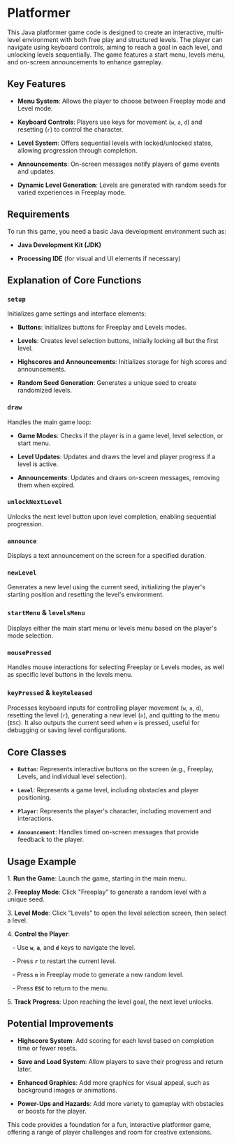 # Platformer

This Java platformer game code is designed to create an interactive, multi-level environment with both free play and structured levels. The player can navigate using keyboard controls, aiming to reach a goal in each level, and unlocking levels sequentially. The game features a start menu, levels menu, and on-screen announcements to enhance gameplay.

## Key Features

- **Menu System**: Allows the player to choose between Freeplay mode and Level mode.

- **Keyboard Controls**: Players use keys for movement (`w`, `a`, `d`) and resetting (`r`) to control the character.

- **Level System**: Offers sequential levels with locked/unlocked states, allowing progression through completion.

- **Announcements**: On-screen messages notify players of game events and updates.

- **Dynamic Level Generation**: Levels are generated with random seeds for varied experiences in Freeplay mode.

## Requirements

To run this game, you need a basic Java development environment such as:

- **Java Development Kit (JDK)**

- **Processing IDE** (for visual and UI elements if necessary)

## Explanation of Core Functions

### `setup`

Initializes game settings and interface elements:

- **Buttons**: Initializes buttons for Freeplay and Levels modes.

- **Levels**: Creates level selection buttons, initially locking all but the first level.

- **Highscores and Announcements**: Initializes storage for high scores and announcements.

- **Random Seed Generation**: Generates a unique seed to create randomized levels.

### `draw`

Handles the main game loop:

- **Game Modes**: Checks if the player is in a game level, level selection, or start menu.

- **Level Updates**: Updates and draws the level and player progress if a level is active.

- **Announcements**: Updates and draws on-screen messages, removing them when expired.

### `unlockNextLevel`

Unlocks the next level button upon level completion, enabling sequential progression.

### `announce`

Displays a text announcement on the screen for a specified duration.

### `newLevel`

Generates a new level using the current seed, initializing the player's starting position and resetting the level's environment.

### `startMenu` & `levelsMenu`

Displays either the main start menu or levels menu based on the player's mode selection.

### `mousePressed`

Handles mouse interactions for selecting Freeplay or Levels modes, as well as specific level buttons in the levels menu.

### `keyPressed` & `keyReleased`

Processes keyboard inputs for controlling player movement (`w`, `a`, `d`), resetting the level (`r`), generating a new level (`n`), and quitting to the menu (`ESC`). It also outputs the current seed when `e` is pressed, useful for debugging or saving level configurations.

## Core Classes

- **`Button`**: Represents interactive buttons on the screen (e.g., Freeplay, Levels, and individual level selection).

- **`Level`**: Represents a game level, including obstacles and player positioning.

- **`Player`**: Represents the player's character, including movement and interactions.

- **`Announcement`**: Handles timed on-screen messages that provide feedback to the player.

## Usage Example

1\. **Run the Game**: Launch the game, starting in the main menu.

2\. **Freeplay Mode**: Click "Freeplay" to generate a random level with a unique seed.

3\. **Level Mode**: Click "Levels" to open the level selection screen, then select a level.

4\. **Control the Player**:

   - Use **`w`**, **`a`**, and **`d`** keys to navigate the level.

   - Press **`r`** to restart the current level.

   - Press **`n`** in Freeplay mode to generate a new random level.

   - Press **`ESC`** to return to the menu.

5\. **Track Progress**: Upon reaching the level goal, the next level unlocks.

## Potential Improvements

- **Highscore System**: Add scoring for each level based on completion time or fewer resets.

- **Save and Load System**: Allow players to save their progress and return later.

- **Enhanced Graphics**: Add more graphics for visual appeal, such as background images or animations.

- **Power-Ups and Hazards**: Add more variety to gameplay with obstacles or boosts for the player.

This code provides a foundation for a fun, interactive platformer game, offering a range of player challenges and room for creative extensions.
